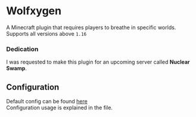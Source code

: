 # Wolfxygen
A Minecraft plugin that requires players to breathe in specific worlds.  
Supports all versions above `1.16`
### Dedication
I was requested to make this plugin for an upcoming server called **Nuclear Swamp**.

## Configuration
Default config can be found [here](https://github.com/Wolfyxon/Wolfxygen/blob/spigot/src/main/resources/config.yml)  
Configuration usage is explained in the file.
